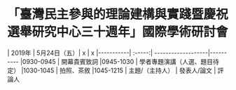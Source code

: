 # 「臺灣民主參與的理論建構與實踐暨慶祝選舉研究中心三十週年」國際學術研討會

<table>
| 2019年    | 5月24日（五）|  x              |  x 
|-----------| :-----:| -------------------|----------    
|0930-0945  |  開幕貴賓致詞  
|0945-1030  |  學者專題演講（人選、題目待定）   
|1030-1045  |  拍照、茶敘   
|1045-1215  | 主題/（主持人） | 發表人/論文  | 評論人  
</table>
